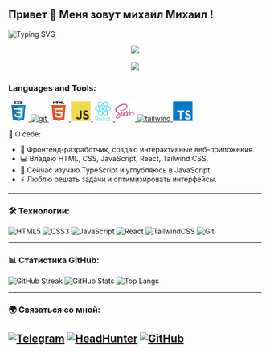 ## Привет 👋 Меня зовут михаил Михаил !

![Typing SVG](https://readme-typing-svg.herokuapp.com?font=Fira+Code&weight=600&size=22&duration=4000&pause=1000&color=33CC99&width=435&lines=Фронтенд+разработчик;React+%7C+JavaScript+%7C+CSS+%7C+HTML;Увлекаюсь+UI%2FUX+дизайном)

<p align="center">
  <img src="https://i.pinimg.com/originals/90/70/32/9070324cdfc07c68d60eed0c39e77573.gif" width="600">
</p>

<p align="center">
  <img src="https://steamuserimages-a.akamaihd.net/ugc/2506892769646639779/1031773A15EB95CA94189B5673B844563A696413/?imw=637&imh=358&ima=fit&impolicy=Letterbox&imcolor=%23000000&letterbox=true width="400"">
</p>


<h3 align="left">Languages and Tools:</h3>
<p align="left"> <a href="https://www.w3schools.com/css/" target="_blank" rel="noreferrer"> <img src="https://raw.githubusercontent.com/devicons/devicon/master/icons/css3/css3-original-wordmark.svg" alt="css3" width="40" height="40"/> </a> <a href="https://git-scm.com/" target="_blank" rel="noreferrer"> <img src="https://www.vectorlogo.zone/logos/git-scm/git-scm-icon.svg" alt="git" width="40" height="40"/> </a> <a href="https://www.w3.org/html/" target="_blank" rel="noreferrer"> <img src="https://raw.githubusercontent.com/devicons/devicon/master/icons/html5/html5-original-wordmark.svg" alt="html5" width="40" height="40"/> </a> <a href="https://developer.mozilla.org/en-US/docs/Web/JavaScript" target="_blank" rel="noreferrer"> <img src="https://raw.githubusercontent.com/devicons/devicon/master/icons/javascript/javascript-original.svg" alt="javascript" width="40" height="40"/> </a> <a href="https://reactjs.org/" target="_blank" rel="noreferrer"> <img src="https://raw.githubusercontent.com/devicons/devicon/master/icons/react/react-original-wordmark.svg" alt="react" width="40" height="40"/> </a> <a href="https://sass-lang.com" target="_blank" rel="noreferrer"> <img src="https://raw.githubusercontent.com/devicons/devicon/master/icons/sass/sass-original.svg" alt="sass" width="40" height="40"/> </a> <a href="https://tailwindcss.com/" target="_blank" rel="noreferrer"> <img src="https://www.vectorlogo.zone/logos/tailwindcss/tailwindcss-icon.svg" alt="tailwind" width="40" height="40"/> </a> <a href="https://www.typescriptlang.org/" target="_blank" rel="noreferrer"> <img src="https://raw.githubusercontent.com/devicons/devicon/master/icons/typescript/typescript-original.svg" alt="typescript" width="40" height="40"/> </a> </p
---

### 🚀 О себе:
- 🎨 Фронтенд-разработчик, создаю интерактивные веб-приложения.
- 💻 Владею HTML, CSS, JavaScript, React, Tailwind CSS.
- 🌱 Сейчас изучаю TypeScript и углубляюсь в JavaScript.
- ⚡ Люблю решать задачи и оптимизировать интерфейсы.

---

### 🛠️ Технологии:

![HTML5](https://img.shields.io/badge/HTML5-%23E34F26.svg?style=for-the-badge&logo=html5&logoColor=white)
![CSS3](https://img.shields.io/badge/CSS3-%231572B6.svg?style=for-the-badge&logo=css3&logoColor=white)
![JavaScript](https://img.shields.io/badge/JavaScript-%23F7DF1E.svg?style=for-the-badge&logo=javascript&logoColor=black)
![React](https://img.shields.io/badge/React-%2361DAFB.svg?style=for-the-badge&logo=react&logoColor=black)
![TailwindCSS](https://img.shields.io/badge/TailwindCSS-%2306B6D4.svg?style=for-the-badge&logo=tailwind-css&logoColor=white)
![Git](https://img.shields.io/badge/Git-%23F05033.svg?style=for-the-badge&logo=git&logoColor=white)

---

### 📊 Статистика GitHub:
![GitHub Streak](https://github-readme-streak-stats.herokuapp.com/?user=darknesszxc&theme=radical)
![GitHub Stats](https://github-readme-stats.vercel.app/api?username=darknesszxc&show_icons=true&theme=radical)
![Top Langs](https://github-readme-stats.vercel.app/api/top-langs/?username=darknesszxc&layout=compact&theme=radical)

---

### 🌍 Связаться со мной:
[![Telegram](https://img.shields.io/badge/Telegram-26A5E4?style=for-the-badge&logo=telegram&logoColor=white)](https://t.me/darknesszxc)
[![HeadHunter](https://img.shields.io/badge/HeadHunter-990000?style=for-the-badge&logo=hh.ru&logoColor=white)](https://hh.ru/resume/7e5f8b19ff0d9731510039ed1f7a4a46484a6f)
[![GitHub](https://img.shields.io/badge/GitHub-181717?style=for-the-badge&logo=github&logoColor=white)](https://github.com/darknesszxc)
---




